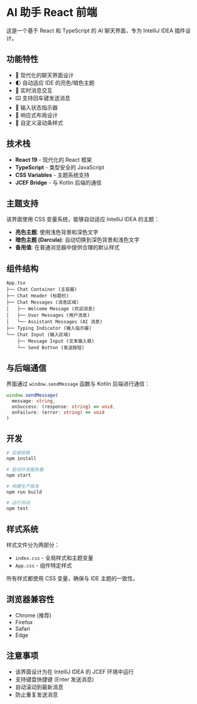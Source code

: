 # AI 助手 React 前端

这是一个基于 React 和 TypeScript 的 AI 聊天界面，专为 IntelliJ IDEA 插件设计。

## 功能特性

- 🤖 现代化的聊天界面设计
- 🌓 自动适应 IDE 的亮色/暗色主题
- 💬 实时消息交互
- ⌨️ 支持回车键发送消息
- 🔄 输入状态指示器
- 📱 响应式布局设计
- 🎨 自定义滚动条样式

## 技术栈

- **React 19** - 现代化的 React 框架
- **TypeScript** - 类型安全的 JavaScript
- **CSS Variables** - 主题系统支持
- **JCEF Bridge** - 与 Kotlin 后端的通信

## 主题支持

该界面使用 CSS 变量系统，能够自动适应 IntelliJ IDEA 的主题：

- **亮色主题**: 使用浅色背景和深色文字
- **暗色主题 (Darcula)**: 自动切换到深色背景和浅色文字
- **备用值**: 在普通浏览器中提供合理的默认样式

## 组件结构

```
App.tsx
├── Chat Container (主容器)
├── Chat Header (标题栏)
├── Chat Messages (消息区域)
│   ├── Welcome Message (欢迎消息)
│   ├── User Messages (用户消息)
│   └── Assistant Messages (AI 消息)
├── Typing Indicator (输入指示器)
└── Chat Input (输入区域)
    ├── Message Input (文本输入框)
    └── Send Button (发送按钮)
```

## 与后端通信

界面通过 `window.sendMessage` 函数与 Kotlin 后端进行通信：

```typescript
window.sendMessage(
  message: string,
  onSuccess: (response: string) => void,
  onFailure: (error: string) => void
)
```

## 开发

```bash
# 安装依赖
npm install

# 启动开发服务器
npm start

# 构建生产版本
npm run build

# 运行测试
npm test
```

## 样式系统

样式文件分为两部分：

- `index.css` - 全局样式和主题变量
- `App.css` - 组件特定样式

所有样式都使用 CSS 变量，确保与 IDE 主题的一致性。

## 浏览器兼容性

- Chrome (推荐)
- Firefox
- Safari
- Edge

## 注意事项

- 该界面设计为在 IntelliJ IDEA 的 JCEF 环境中运行
- 支持键盘快捷键 (Enter 发送消息)
- 自动滚动到最新消息
- 防止重复发送消息
